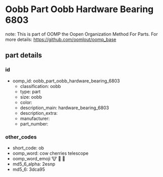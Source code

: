 # Oobb Part Oobb Hardware Bearing 6803  

note: This is part of OOMP the Oopen Organization Method For Parts. For more details: https://github.com/oomlout/oomp_base

##  part details





### id
* oomp_id: oobb_part_oobb_hardware_bearing_6803
  * classification: oobb
  * type: part
  * size: oobb
  * color: 
  * description_main: hardware_bearing_6803
  * description_extra: 
  * manufacturer: 
  * part_number: 

### other_codes
* short_code: ob
* oomp_word: cow cherries telescope
* oomp_word_emoji :cow: :cherries: :telescope:
* md5_6_alpha: 2esnp
* md5_6: 3dca95